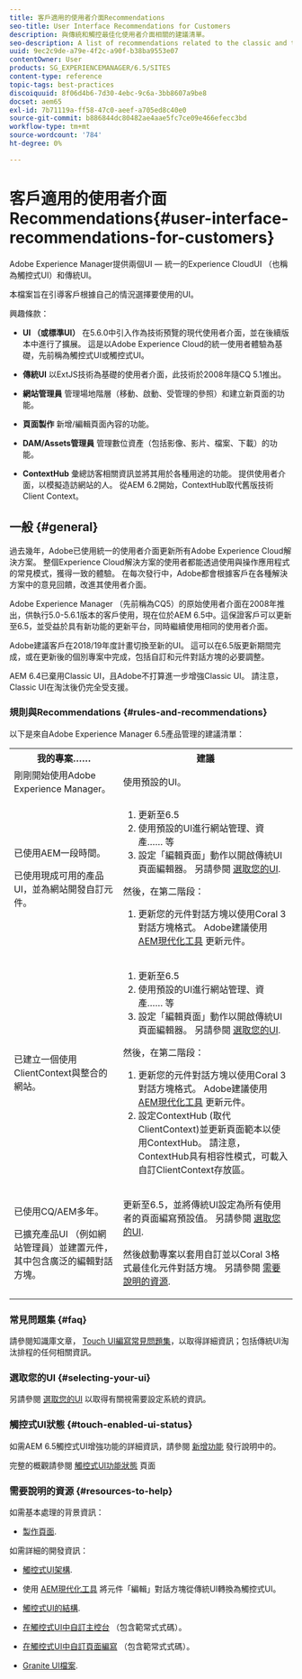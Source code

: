 ```yaml
---
title: 客戶適用的使用者介面Recommendations
seo-title: User Interface Recommendations for Customers
description: 與傳統和觸控最佳化使用者介面相關的建議清單。
seo-description: A list of recommendations related to the classic and touch-optimized user interfaces.
uuid: 9ec2c9de-a79e-4f2c-a90f-b38ba9553e07
contentOwner: User
products: SG_EXPERIENCEMANAGER/6.5/SITES
content-type: reference
topic-tags: best-practices
discoiquuid: 8f06d4b6-7d30-4ebc-9c6a-3bb8607a9be8
docset: aem65
exl-id: 7b71119a-ff58-47c0-aeef-a705ed8c40e0
source-git-commit: b886844dc80482ae4aae5fc7ce09e466efecc3bd
workflow-type: tm+mt
source-wordcount: '784'
ht-degree: 0%

---
```


# 客戶適用的使用者介面Recommendations{#user-interface-recommendations-for-customers}

Adobe Experience Manager提供兩個UI — 統一的Experience CloudUI （也稱為觸控式UI）和傳統UI。

本檔案旨在引導客戶根據自己的情況選擇要使用的UI。

興趣條款：

* **UI （或標準UI）**
在5.6.0中引入作為技術預覽的現代使用者介面，並在後續版本中進行了擴展。 這是以Adobe Experience Cloud的統一使用者體驗為基礎，先前稱為觸控式UI或觸控式UI。

* **傳統UI**
以ExtJS技術為基礎的使用者介面，此技術於2008年隨CQ 5.1推出。

* **網站管理員**
管理場地階層（移動、啟動、受管理的參照）和建立新頁面的功能。

* **頁面製作**
新增/編輯頁面內容的功能。

* **DAM/Assets管理員**
管理數位資產（包括影像、影片、檔案、下載）的功能。

* **ContextHub**
彙總訪客相關資訊並將其用於各種用途的功能。 提供使用者介面，以模擬造訪網站的人。 從AEM 6.2開始，ContextHub取代舊版技術Client Context。

## 一般 {#general}

過去幾年，Adobe已使用統一的使用者介面更新所有Adobe Experience Cloud解決方案。 整個Experience Cloud解決方案的使用者都能透過使用與操作應用程式的常見模式，獲得一致的體驗。 在每次發行中，Adobe都會根據客戶在各種解決方案中的意見回饋，改進其使用者介面。

Adobe Experience Manager （先前稱為CQ5）的原始使用者介面在2008年推出，供執行5.0-5.6.1版本的客戶使用，現在位於AEM 6.5中。這保證客戶可以更新至6.5，並受益於具有新功能的更新平台，同時繼續使用相同的使用者介面。

Adobe建議客戶在2018/19年度計畫切換至新的UI。 這可以在6.5版更新期間完成，或在更新後的個別專案中完成，包括自訂和元件對話方塊的必要調整。

AEM 6.4已棄用Classic UI，且Adobe不打算進一步增強Classic UI。 請注意，Classic UI在淘汰後仍完全受支援。

### 規則與Recommendations {#rules-and-recommendations}

以下是來自Adobe Experience Manager 6.5產品管理的建議清單：

<table>
 <tbody>
  <tr>
   <th>我的專案……</th>
   <th>建議</th>
  </tr>
  <tr>
   <td>剛剛開始使用Adobe Experience Manager。</td>
   <td>使用預設的UI。</td>
  </tr>
  <tr>
   <td><p>已使用AEM一段時間。</p> <p>已使用現成可用的產品UI，並為網站開發自訂元件。<br /> </p> </td>
   <td>
    <ol>
     <li>更新至6.5</li>
     <li>使用預設的UI進行網站管理、資產…… 等<br /> </li>
     <li>設定「編輯頁面」動作以開啟傳統UI頁面編輯器。 另請參閱 <a href="#selecting-your-ui">選取您的UI</a>.</li>
    </ol> <p>然後，在第二階段：</p>
    <ol>
     <li>更新您的元件對話方塊以使用Coral 3對話方塊格式。 Adobe建議使用 <a href="/help/sites-developing/modernization-tools.md">AEM現代化工具</a> 更新元件。</li>
    </ol> </td>
  </tr>
  <tr>
   <td>已建立一個使用ClientContext與整合的網站。<br /> </td>
   <td>
    <ol>
     <li>更新至6.5</li>
     <li>使用預設的UI進行網站管理、資產…… 等</li>
     <li>設定「編輯頁面」動作以開啟傳統UI頁面編輯器。 另請參閱 <a href="#selecting-your-ui">選取您的UI</a>.</li>
    </ol> <p>然後，在第二階段：</p>
    <ol>
     <li>更新您的元件對話方塊以使用Coral 3對話方塊格式。 Adobe建議使用 <a href="/help/sites-developing/modernization-tools.md">AEM現代化工具</a> 更新元件。</li>
     <li>設定ContextHub (取代ClientContext)並更新頁面範本以使用ContextHub。 請注意，ContextHub具有相容性模式，可載入自訂ClientContext存放區。</li>
    </ol> </td>
  </tr>
  <tr>
   <td><p>已使用CQ/AEM多年。</p> <p>已擴充產品UI （例如網站管理員）並建置元件，其中包含廣泛的編輯對話方塊。</p> </td>
   <td><p>更新至6.5，並將傳統UI設定為所有使用者的頁面編寫預設值。 另請參閱 <a href="#selecting-your-ui">選取您的UI</a>.</p> <p>然後啟動專案以套用自訂並以Coral 3格式最佳化元件對話方塊。 另請參閱 <a href="#resources-to-help">需要說明的資源</a>.<br /> </p> </td>
  </tr>
 </tbody>
</table>

### 常見問題集 {#faq}

請參閱知識庫文章， [Touch UI編寫常見問題集](https://helpx.adobe.com/experience-manager/kb/index/touchui_faq.html)，以取得詳細資訊；包括傳統UI淘汰排程的任何相關資訊。

### 選取您的UI {#selecting-your-ui}

另請參閱 [選取您的UI](/help/sites-authoring/select-ui.md) 以取得有關視需要設定系統的資訊。

### 觸控式UI狀態 {#touch-enabled-ui-status}

如需AEM 6.5觸控式UI增強功能的詳細資訊，請參閱 [新增功能](/help/release-notes/release-notes.md#what-s-new) 發行說明中的。

完整的概觀請參閱 [觸控式UI功能狀態](/help/release-notes/touch-ui-features-status.md) 頁面

### 需要說明的資源 {#resources-to-help}

如需基本處理的背景資訊：

* [製作頁面](/help/sites-authoring/page-authoring.md).

如需詳細的開發資訊：

* [觸控式UI架構](/help/sites-developing/touch-ui-concepts.md).
* 使用 [AEM現代化工具](/help/sites-developing/modernization-tools.md) 將元件「編輯」對話方塊從傳統UI轉換為觸控式UI。

* [觸控式UI的結構](/help/sites-developing/touch-ui-structure.md).

* [在觸控式UI中自訂主控台](/help/sites-developing/customizing-consoles-touch.md) （包含範常式式碼）。

* [在觸控式UI中自訂頁面編寫](/help/sites-developing/customizing-page-authoring-touch.md) （包含範常式式碼）。

* [Granite UI檔案](https://helpx.adobe.com/experience-manager/6-5/sites/developing/using/reference-materials/granite-ui/api/index.html).
